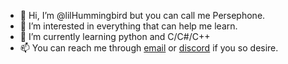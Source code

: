 - 👋 Hi, I’m @lilHummingbird but you can call me Persephone.
- 👀 I’m interested in everything that can help me learn.
- 🌱 I’m currently learning python and C/C#/C++
- 📫 You can reach me through [email](mailto:stphpedersen@gmail.com) or [discord](https://discordapp.com/users/163541940221116416) if you so desire.

<!---
lilHummingbird/lilHummingbird is a ✨ special ✨ repository because its `README.md` (this file) appears on your GitHub profile.
You can click the Preview link to take a look at your changes.
--->
